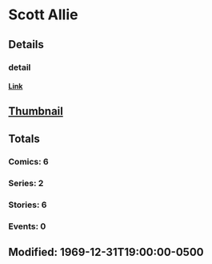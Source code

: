 # Scott  Allie 
## Details
### detail
#### [Link](http://marvel.com/comics/creators/12571/scott_allie?utm_campaign=apiRef&utm_source=225578a89fc76f3d20fbffda5d17a88d)
## [Thumbnail](http://i.annihil.us/u/prod/marvel/i/mg/b/40/image_not_available.jpg)
## Totals
### Comics: 6
### Series: 2
### Stories: 6
### Events: 0
## Modified: 1969-12-31T19:00:00-0500